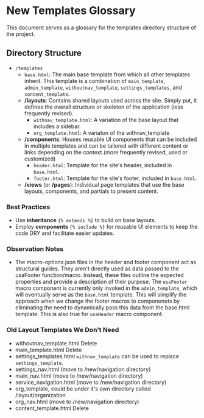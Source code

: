 
# New Templates Glossary

This document serves as a glossary for the templates directory structure of the project.

## Directory Structure

- `/templates`
  - `base.html`: The main base template from which all other templates inherit. This template is a combination of `main_template`, `admin_template`, `withoutnav_template`, `settings_templates`, and `content_template`.
  - **/layouts**: Contains shared layouts used across the site. Simply put, it defines the overall structure or skeleton of the application (less frequently revised).
    - `withnav_template.html`: A variation of the base layout that includes a sidebar.
    - `org_template.html`: A variaton of the withnav_template
  - **/components**: Houses reusable UI components that can be included in multiple templates and can be tailored with different content or links depending on the context.(more frequently revised, used or customized)
    - `header.html`: Template for the site's header, included in `base.html`.
    - `footer.html`: Template for the site's footer, included in `base.html`.
  - **/views** (or **/pages**): Individual page templates that use the base layouts, components, and partials to present content.

### Best Practices

- Use **inheritance** `{% extends %}` to build on base layouts.
- Employ **components** `{% include %}` for reusable UI elements to keep the code DRY and facilitate easier updates.

### Observation Notes
- The macro-options.json files in the header and footer component act as structural guides. They aren't directly used as data passed to the usaFooter function/macro. Instead, these files outline the expected properties and provide a description of their purpose. The `usaFooter` macro component is currently only invoked in the `admin_template`, which will eventually serve as the `base.html` template. This will simplify the approach when we change the footer macros to componenets by eliminating the need to dynamically pass this data from the base.html template. This is also true for `usaHeader` macro component.



### Old Layout Templates We Don't Need
- withoutnav_template.html Delete
- main_template.html Delete
- settings_templates.html `withnav_template` can be used to replace `settings_template`.
- settings_nav.html (move to /new/navigation directory)
- main_nav.html (move to /new/navigation directory)
- service_navigation.html (move to /new/navigation directory)
- org_template, could be under it's own directory called /layout/organization
- org_nav.html (move to /new/navigation directory)
- content_template.html Delete
